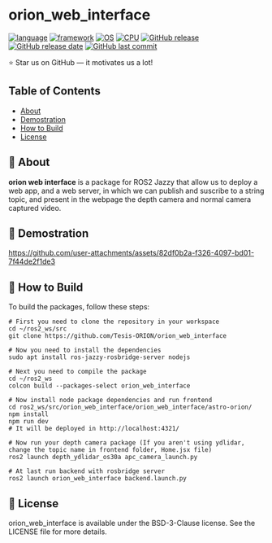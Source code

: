 # orion_web_interface
[![language](https://img.shields.io/badge/language-react-239120)](#)
[![framework](https://img.shields.io/badge/framework-astro-239120)](#)
[![OS](https://img.shields.io/badge/OS-Ubuntu_24.04-0078D4)](#)
[![CPU](https://img.shields.io/badge/CPU-x86%2C%20x64%2C%20ARM%2C%20ARM64-FF8C00)](#)
[![GitHub release](https://img.shields.io/badge/release-v2.0.15-4493f8)](#)
[![GitHub release date](https://img.shields.io/badge/release_date-february_2025-96981c)](#)
[![GitHub last commit](https://img.shields.io/badge/last_commit-april_2025-96981c)](#)

⭐ Star us on GitHub — it motivates us a lot!

## Table of Contents
- [About](#-about)
- [Demostration](#-demostration)
- [How to Build](#-how-to-build)
- [License](#-license)

## 🚀 About

**orion web interface** is a package for ROS2 Jazzy that allow us to deploy a web app, and a web server, in which we can publish and suscribe to a string topic, and present in the webpage the depth camera and normal camera captured video.

## 🎥 Demostration


https://github.com/user-attachments/assets/82df0b2a-f326-4097-bd01-7f44de2f1de3



## 📝 How to Build

To build the packages, follow these steps:

```shell
# First you need to clone the repository in your workspace
cd ~/ros2_ws/src
git clone https://github.com/Tesis-ORION/orion_web_interface

# Now you need to install the dependencies
sudo apt install ros-jazzy-rosbridge-server nodejs

# Next you need to compile the package
cd ~/ros2_ws
colcon build --packages-select orion_web_interface

# Now install node package dependencies and run frontend
cd ros2_ws/src/orion_web_interface/orion_web_interface/astro-orion/
npm install
npm run dev
# It will be deployed in http://localhost:4321/

# Now run your depth camera package (If you aren't using ydlidar, change the topic name in frontend folder, Home.jsx file)
ros2 launch depth_ydlidar_os30a apc_camera_launch.py

# At last run backend with rosbridge server
ros2 launch orion_web_interface backend.launch.py
```

## 📃 License

orion_web_interface is available under the BSD-3-Clause license. See the LICENSE file for more details.
